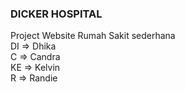 ### DICKER HOSPITAL 

Project Website Rumah Sakit sederhana</br>
DI => Dhika</br>
C => Candra</br>
KE => Kelvin</br>
R => Randie</br>
